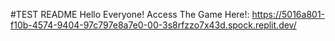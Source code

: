 #TEST README
Hello Everyone!
Access The Game Here!: https://5016a801-f10b-4574-9404-97c797e8a7e0-00-3s8rfzzo7x43d.spock.replit.dev/